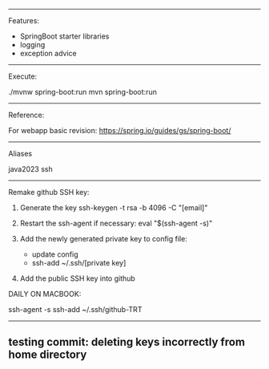 --------------------------
Features:

- SpringBoot starter libraries
- logging
- exception advice

--------------------------
Execute:

./mvnw spring-boot:run
mvn spring-boot:run

--------------------------
Reference:

For webapp basic revision:
https://spring.io/guides/gs/spring-boot/

--------------------------
Aliases

java2023 
ssh

--------------------------
Remake github SSH key:

1) Generate the key
   ssh-keygen -t rsa -b 4096 -C "[email]"

2) Restart the ssh-agent if necessary:
   eval "$(ssh-agent -s)"

3) Add the newly generated private key to config file:
   - update config
   - ssh-add ~/.ssh/[private key]

4) Add the public SSH key into github

DAILY ON MACBOOK:

ssh-agent -s
ssh-add ~/.ssh/github-TRT

--------------------------
testing commit: deleting keys incorrectly from home directory
--------------------------
